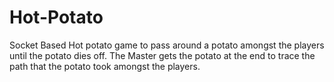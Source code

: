 # Hot-Potato
Socket Based Hot potato game to pass around a potato amongst the players until  the potato dies off. The Master gets the potato at the end to trace the path that the potato took amongst the players.
